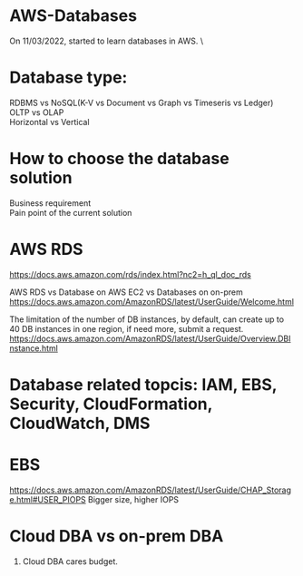 # AWS-Databases

On 11/03/2022, started to learn databases in AWS. \

# Database type:
RDBMS vs NoSQL(K-V vs Document vs Graph vs Timeseris vs Ledger) \
OLTP vs OLAP \
Horizontal vs Vertical 

# How to choose the database solution
Business requirement \
Pain point of the current solution


# AWS RDS
https://docs.aws.amazon.com/rds/index.html?nc2=h_ql_doc_rds

AWS RDS vs Database on AWS EC2 vs Databases on on-prem \
https://docs.aws.amazon.com/AmazonRDS/latest/UserGuide/Welcome.html

The limitation of the number of DB instances, by default, can create up to 40 DB instances in one region, if need more, submit a request. \
https://docs.aws.amazon.com/AmazonRDS/latest/UserGuide/Overview.DBInstance.html

# Database related topcis: IAM, EBS, Security, CloudFormation, CloudWatch, DMS

# EBS 
https://docs.aws.amazon.com/AmazonRDS/latest/UserGuide/CHAP_Storage.html#USER_PIOPS 
Bigger size, higher IOPS


# Cloud DBA vs on-prem DBA
1. Cloud DBA cares budget.
